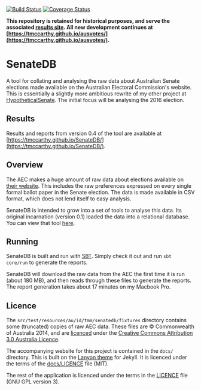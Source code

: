 [![Build Status](https://travis-ci.org/tmccarthy/SenateDB.svg?branch=master)](https://travis-ci.org/tmccarthy/SenateDB)
[![Coverage Status](https://coveralls.io/repos/github/tmccarthy/SenateDB/badge.svg?branch=master)](https://coveralls.io/github/tmccarthy/SenateDB?branch=master)

**This repository is retained for historical purposes, and serve the associated 
[results site](https://tmccarthy.github.io/SenateDB/). All new development continues at 
[https://tmccarthy.github.io/ausvotes/](https://tmccarthy.github.io/ausvotes/).**

# SenateDB

A tool for collating and analysing the raw data about Australian Senate elections made available on the 
Australian Electoral Commission's website. This is essentially a slightly more ambitious rewrite of my 
other project at [HypotheticalSenate](https://github.com/tmccarthy/HypotheticalSenate). The initial focus
will be analysing the 2016 election.

## Results

Results and reports from version 0.4 of the tool are available at [https://tmccarthy.github.io/SenateDB/](https://tmccarthy.github.io/SenateDB/).

## Overview

The AEC makes a huge amount of raw data about elections available on 
[their website](http://results.aec.gov.au/20499/Website/SenateDownloadsMenu-20499-Csv.htm). This includes the raw 
preferences expressed on every single formal ballot paper in the Senate election. The data is made available in CSV 
format, which does not lend itself to easy analysis.

SenateDB is intended to grow into a set of tools to analyse this data. Its original incarnation (version 0.1) loaded the
data into a relational database. You can view that tool [here](https://github.com/tmccarthy/SenateDB/tree/v0.1).

## Running

SenateDB is built and run with [SBT](http://www.scala-sbt.org/). Simply check it out and run `sbt core/run` to generate 
the reports.

SenateDB will download the raw data from the AEC the first time it is run (about 180 MB), and then reads through these
files to generate the reports. The report generation takes about 17 minutes on my Macbook Pro.

## Licence

The `src/test/resources/au/id/tmm/senatedb/fixtures` directory contains some (truncated) copies of raw AEC data. These 
files are © Commonwealth of Australia 2014, and are [licenced](http://www.aec.gov.au/footer/Copyright.htm) under the 
[Creative Commons Attribution 3.0 Australia Licence](http://creativecommons.org/licenses/by/3.0/au/).

The accompanying website for this project is contained in the `docs/` directory. This is built on the 
[Lanyon theme](https://github.com/poole/lanyon) for Jekyll. It is licenced under the terms of the 
[docs/LICENCE](docs/LICENCE) file (MIT).

The rest of the application is licenced under the terms in the [LICENCE](LICENCE) file (GNU GPL version 3).
